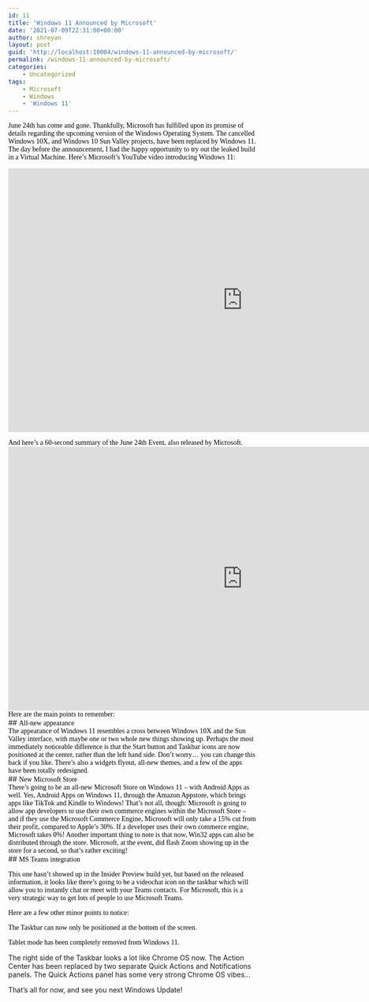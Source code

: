 ```yaml
---
id: 11
title: 'Windows 11 Announced by Microsoft'
date: '2021-07-09T22:31:00+00:00'
author: shreyan
layout: post
guid: 'http://localhost:10004/windows-11-announced-by-microsoft/'
permalink: /windows-11-announced-by-microsoft/
categories:
    - Uncategorized
tags:
    - Microsoft
    - Windows
    - 'Windows 11'
---
```


<span style="font-family: lucida sans;"><font color="#000000"> June 24th has come and gone. Thankfully, Microsoft has fulfilled upon its promise of details regarding the upcoming version of the Windows Operating System. The cancelled Windows 10X, and Windows 10 Sun Valley projects, have been replaced by Windows 11. The day before the announcement, I had the happy opportunity to try out the leaked build in a Virtual Machine. Here’s Microsoft’s YouTube video introducing Windows 11: </font></span>

 <font color="#000000"></font><span style="font-family: lucida sans;"><iframe allow="accelerometer; autoplay; clipboard-write; encrypted-media; gyroscope; picture-in-picture" allowfullscreen="allowfullscreen" frameborder="0" height="534" loading="lazy" src="https://www.youtube.com/embed/Uh9643c2P6k" title="YouTube video player" width="950"></iframe></span>

<div><span style="font-family: lucida sans;">   
<font color="#000000"></font></span></div><div><span style="font-family: lucida sans;"><font color="#000000">And here’s a 60-second summary of the June 24th Event, also released by Microsoft. </font></span></div><div><span style="font-family: lucida sans;">   
<font color="#000000"></font></span></div> <font color="#000000"></font><span style="font-family: lucida sans;"><iframe allow="accelerometer; autoplay; clipboard-write; encrypted-media; gyroscope; picture-in-picture" allowfullscreen="allowfullscreen" frameborder="0" height="534" loading="lazy" src="https://www.youtube.com/embed/E1kQVJBqolY" title="YouTube video player" width="950"></iframe></span><font color="#000000"> </font>

<div><span style="font-family: lucida sans;">   
</span></div><div><span style="font-family: lucida sans;"><font color="#000000">Here are the main points to remember: </font></span></div><div><span style="font-family: lucida sans;">   
<font color="#000000"></font></span></div><div><span style="font-family: lucida sans;">   
<font color="#000000"></font></span></div>## <span style="font-family: lucida sans;"><font color="#000000">All-new appearance</font></span>

<div><span style="font-family: lucida sans;"><font color="#000000">The appearance of Windows 11 resembles a cross between Windows 10X and the Sun Valley interface, with maybe one or two whole new things showing up. Perhaps the most immediately noticeable difference is that the Start button and Taskbar icons are now positioned at the center, rather than the left hand side. Don’t worry… you can change this back if you like. There’s also a widgets flyout, all-new themes, and a few of the apps have been totally redesigned. </font></span></div><div><span style="font-family: lucida sans;">   
<font color="#000000"></font></span></div>## <span style="font-family: lucida sans;"><font color="#000000">New Microsoft Store</font></span>

<div><span style="font-family: lucida sans;"><font color="#000000">There’s going to be an all-new Microsoft Store on Windows 11 – with Android Apps as well. Yes, Android Apps on Windows 11, through the Amazon Appstore, which brings apps like TikTok and Kindle to Windows! That’s not all, though: Microsoft is going to allow app developers to use their own commerce engines within the Microsoft Store – and if they use the Microsoft Commerce Engine, Microsoft will only take a 15% cut from their profit, compared to Apple’s 30%. If a developer uses their own commerce engine, Microsoft takes 0%! Another important thing to note is that now, Win32 apps can also be distributed through the store. Microsoft, at the event, did flash Zoom showing up in the store for a second, so that’s rather exciting! </font></span></div><div><span style="font-family: lucida sans;"><font color="#000000"></font></span></div>## <font color="#000000" face="Lucida Sans">MS Teams integration </font>

<font color="#000000" face="Lucida Sans">This one hasn’t showed up in the Insider Preview build yet, but based on the released information, it looks like there’s going to be a videochat icon on the taskbar which will allow you to instantly chat or meet with your Teams contacts. For Microsoft, this is a very strategic way to get lots of people to use Microsoft Teams. </font>

<font color="#000000" face="Lucida Sans">Here are a few other minor points to notice: </font>

<font color="#000000" face="Lucida Sans">The Taskbar can now only be positioned at the bottom of the screen. </font>

<font color="#000000" face="Lucida Sans">Tablet mode has been completely removed from Windows 11. </font>

The right side of the Taskbar looks a lot like Chrome OS now. The Action Center has been replaced by two separate Quick Actions and Notifications panels. The Quick Actions panel has some very strong Chrome OS vibes…

That’s all for now, and see you next Windows Update!

<font color="#000000" face="Lucida Sans"></font>